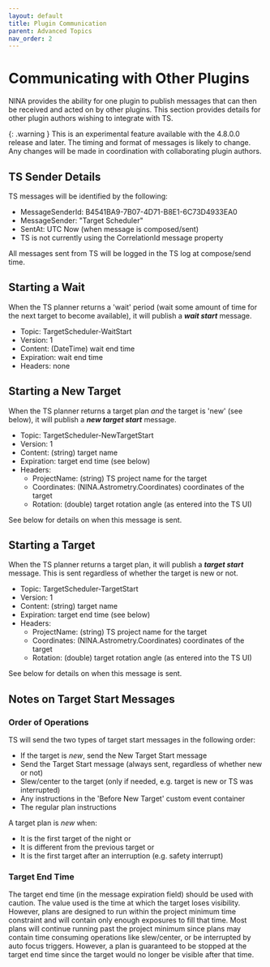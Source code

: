 ```yaml
---
layout: default
title: Plugin Communication
parent: Advanced Topics
nav_order: 2
---
```


# Communicating with Other Plugins

NINA provides the ability for one plugin to publish messages that can then be received and acted on by other plugins.  This section provides details for other plugin authors wishing to integrate with TS.

{: .warning }
This is an experimental feature available with the 4.8.0.0 release and later.  The timing and format of messages is likely to change.  Any changes will be made in coordination with collaborating plugin authors.

## TS Sender Details
TS messages will be identified by the following:
- MessageSenderId: B4541BA9-7B07-4D71-B8E1-6C73D4933EA0
- MessageSender: "Target Scheduler"
- SentAt: UTC Now (when message is composed/sent)
- TS is not currently using the CorrelationId message property

All messages sent from TS will be logged in the TS log at compose/send time.

## Starting a Wait
When the TS planner returns a 'wait' period (wait some amount of time for the next target to become available), it will publish a **_wait start_** message.

- Topic: TargetScheduler-WaitStart
- Version: 1
- Content: (DateTime) wait end time
- Expiration: wait end time
- Headers: none

## Starting a New Target
When the TS planner returns a target plan _and_ the target is 'new' (see below), it will publish a **_new target start_** message.

- Topic: TargetScheduler-NewTargetStart
- Version: 1
- Content: (string) target name
- Expiration: target end time (see below)
- Headers:
    - ProjectName: (string) TS project name for the target
    - Coordinates: (NINA.Astrometry.Coordinates) coordinates of the target
    - Rotation: (double) target rotation angle (as entered into the TS UI)

See below for details on when this message is sent.

## Starting a Target
When the TS planner returns a target plan, it will publish a **_target start_** message.  This is sent regardless of whether the target is new or not.

- Topic: TargetScheduler-TargetStart
- Version: 1
- Content: (string) target name
- Expiration: target end time (see below)
- Headers:
  - ProjectName: (string) TS project name for the target
  - Coordinates: (NINA.Astrometry.Coordinates) coordinates of the target
  - Rotation: (double) target rotation angle (as entered into the TS UI)

See below for details on when this message is sent.

## Notes on Target Start Messages

### Order of Operations
TS will send the two types of target start messages in the following order:
- If the target is _new_, send the New Target Start message
- Send the Target Start message (always sent, regardless of whether new or not)
- Slew/center to the target (only if needed, e.g. target is new or TS was interrupted)
- Any instructions in the 'Before New Target' custom event container
- The regular plan instructions

A target plan is _new_ when:
- It is the first target of the night or
- It is different from the previous target or
- It is the first target after an interruption (e.g. safety interrupt)

### Target End Time
The target end time (in the message expiration field) should be used with caution.  The value used is the time at which the target loses visibility.  However, plans are designed to run within the project minimum time constraint and will contain only enough exposures to fill that time.  Most plans will continue running past the project minimum since plans may contain time consuming operations like slew/center, or be interrupted by auto focus triggers.  However, a plan is guaranteed to be stopped at the target end time since the target would no longer be visible after that time.
